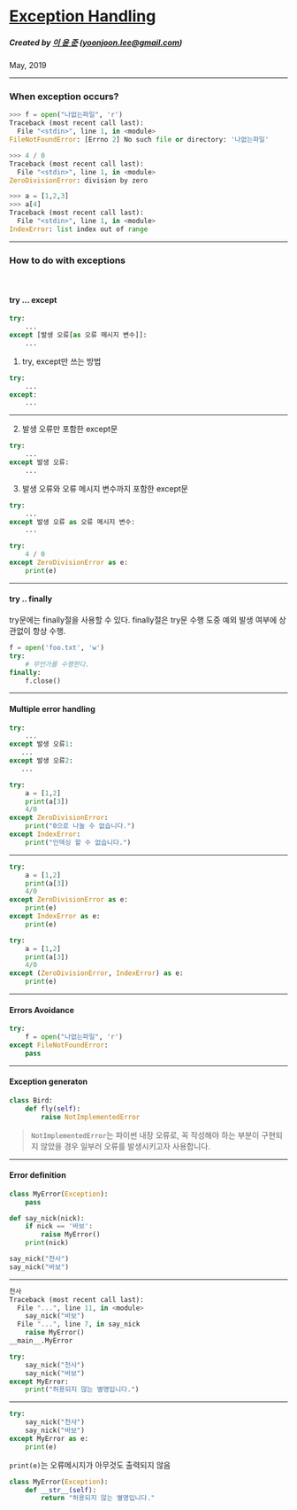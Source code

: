 <!-- $theme: gaia -->

[Exception Handling](https://wikidocs.net/30)
=================================

##### Created by [이 윤 준](https://www.facebook.com/yoonjoon.lee) (yoonjoon.lee@gmail.com)

May, 2019

---

### When exception occurs?

```python
>>> f = open("나없는파일", 'r')
Traceback (most recent call last):
  File "<stdin>", line 1, in <module>
FileNotFoundError: [Errno 2] No such file or directory: '나없는파일'
```

```python
>>> 4 / 0
Traceback (most recent call last):
  File "<stdin>", line 1, in <module>
ZeroDivisionError: division by zero
```

```python
>>> a = [1,2,3]
>>> a[4]
Traceback (most recent call last):
  File "<stdin>", line 1, in <module>
IndexError: list index out of range
```

---

### How to do with exceptions

<br>

#### try ... except

```python
try:
    ...
except [발생 오류[as 오류 메시지 변수]]:
    ...
```

1. try, except만 쓰는 방법
```python
try:
    ...
except:
    ...
```

---

2. 발생 오류만 포함한 except문
```python
try:
    ...
except 발생 오류:
    ...
```
3. 발생 오류와 오류 메시지 변수까지 포함한 except문
```python
try:
    ...
except 발생 오류 as 오류 메시지 변수:
    ...
```

```python
try:
    4 / 0
except ZeroDivisionError as e:
    print(e)
```

---

#### try .. finally

try문에는 finally절을 사용할 수 있다. finally절은 try문 수행 도중 예외 발생 여부에 상관없이 항상 수행.

```python
f = open('foo.txt', 'w')
try:
    # 무언가를 수행한다.
finally:
    f.close()
```

---

#### Multiple error handling

```python
try:
    ...
except 발생 오류1:
   ... 
except 발생 오류2:
   ...
```

```python
try:
    a = [1,2]
    print(a[3])
    4/0
except ZeroDivisionError:
    print("0으로 나눌 수 없습니다.")
except IndexError:
    print("인덱싱 할 수 없습니다.")
```
---

```python
try:
    a = [1,2]
    print(a[3])
    4/0
except ZeroDivisionError as e:
    print(e)
except IndexError as e:
    print(e)
```

```python
try:
    a = [1,2]
    print(a[3])
    4/0
except (ZeroDivisionError, IndexError) as e:
    print(e)
```

---

#### Errors Avoidance

```python
try:
    f = open("나없는파일", 'r')
except FileNotFoundError:
    pass
```

---


#### Exception generaton

```python
class Bird:
    def fly(self):
        raise NotImplementedError
```

> <code>NotImplementedError</code>는 파이썬 내장 오류로, 꼭 작성해야 하는 부분이 구현되지 않았을 경우 일부러 오류를 발생시키고자 사용합니다.

---

#### Error definition

```python
class MyError(Exception):
    pass
```

```python
def say_nick(nick):
    if nick == '바보':
        raise MyError()
    print(nick)
```

```python
say_nick("천사")
say_nick("바보")
```

---

```python
천사
Traceback (most recent call last):
  File "...", line 11, in <module>
    say_nick("바보")
  File "...", line 7, in say_nick
    raise MyError()
__main__.MyError
```

```python
try:
    say_nick("천사")
    say_nick("바보")
except MyError:
    print("허용되지 않는 별명입니다.")
```

---

```python
try:
    say_nick("천사")
    say_nick("바보")
except MyError as e:
    print(e)
```

<code>print(e)</code>는 오류메시지가 아무것도 출력되지 않음

```python
class MyError(Exception):
    def __str__(self):
        return "허용되지 않는 별명입니다."
```


